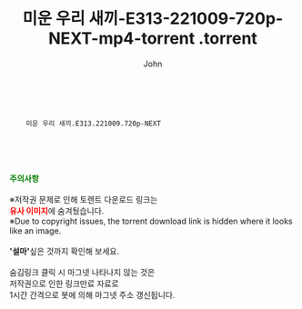 ﻿---
layout: post
title:  "                   미운 우리 새끼-E313-221009-720p-NEXT-mp4-torrent                .torrent"
author: John
categories: [ TV ]
tags: [  ]
image:  
description: "                   미운 우리 새끼-E313-221009-720p-NEXT-mp4-torrent                 torrent 정보 공유"
toc: true
toc_sticky: true
---

<br>

        미운 우리 새끼.E313.221009.720p-NEXT  
    
<br><br><br>
<p data-ke-size="size16"><b><span style="color: green;">주의사항</span></b><br /><br />※저작권 문제로 인해 토렌트 다운로드 링크는<br /><b><span style="color: red;">유사 이미지</span></b>에 숨겨뒀습니다.<br />※Due to copyright issues, the torrent download link is hidden where it looks like an image.<br /><br /><b>'설마'</b>싶은 것까지 확인해 보세요.<br /><br />숨김링크 클릭 시 마그넷 나타나지 않는 것은<br />저작권으로 인한 링크만료 자료로<br />1시간 간격으로 봇에 의해 마그넷 주소 갱신됩니다.</p>
